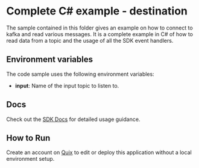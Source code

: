 # Complete C# example - destination
The sample contained in this folder gives an example on how to connect to kafka and read various messages.
It is a complete example in C# of how to read data from a topic and the usage of all the SDK event handlers.

## Environment variables
The code sample uses the following environment variables:

- **input**: Name of the input topic to listen to.

## Docs
Check out the [SDK Docs](https://quix.ai/docs/sdk/introduction.html) for detailed usage guidance.

## How to Run
Create an account on [Quix](https://portal.platform.quix.ai/self-sign-up?xlink=github) to edit or deploy this application without a local environment setup.
